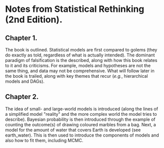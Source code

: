 # Notes from Statistical Rethinking (2nd Edition).

## Chapter 1.
The book is outlined. Statistical models are first compared to golems (they do exactly as told, regardless of what is actually intended). The dominant paradigm of falsification is the described, along with how this book relates to it and its criticisms. For example, models and hypotheses are not the same thing, and data may not be comprehensive. What will follow later in the book is trailed, along with key themes that recur (*e.g.*, hierarchical models and DAGs).

## Chapter 2.
The idea of small- and large-world models is introduced (along the lines of a simplified model "reality" and the more complex world the model tries to describe). Bayesian probability is then introduced through the example of counting the outcome(s) of drawing coloured marbles from a bag. Next, a model for the amount of water that covers Earth is developed (see earth_water). This is then used to introduce the components of models and also how to fit them, including MCMC.

